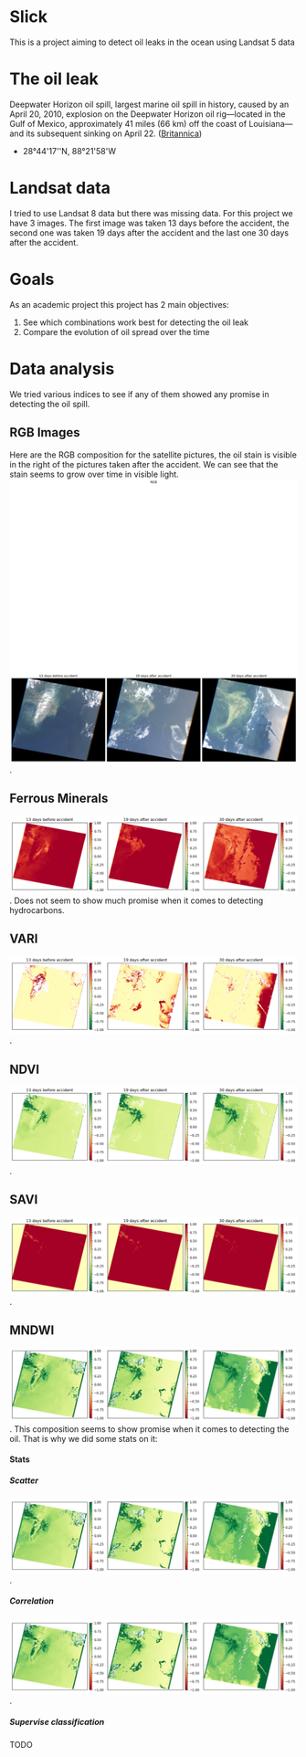# Slick 
This is a project aiming to detect oil leaks in the ocean using Landsat 5 data
# The oil leak
Deepwater Horizon oil spill, largest marine oil spill in history, caused by an April 20, 2010, explosion on the Deepwater Horizon oil rig—located in the Gulf of Mexico, approximately 41 miles (66 km) off the coast of Louisiana—and its subsequent sinking on April 22. ([Britannica](https://www.britannica.com/event/Deepwater-Horizon-oil-spill))
- 28°44'17''N, 88°21'58'W
# Landsat data
I tried to use Landsat 8 data but there was missing data. For this project we have 3 images. The first image was taken 13 days before the accident, the second one was taken 19 days after the accident and the last one 30 days after the accident. 
# Goals
As an academic project this project has 2 main objectives: 
1. See which combinations work best for detecting the oil leak
2. Compare the evolution of oil spread over the time
# Data analysis
We tried various indices to see if any of them showed any promise in detecting the oil spill.
## RGB Images
Here are the RGB composition for the satellite pictures, the oil stain is visible in the right of the pictures taken after the accident. We can see that the stain seems to grow over time in visible light. 
![SAVI](/images/rgb_images.png).
## Ferrous Minerals
![SAVI](/images/ferrous_mineral_images.png).
Does not seem to show much promise when it comes to detecting hydrocarbons. 
## VARI
![SAVI](/images/vari_images.png).
## NDVI 
![NDVI](/images/ndvi_images.png "NDVI").
## SAVI
![SAVI](/images/savi.png).
## MNDWI 
![SAVI](/images/mndwi_images.png).
This composition seems to show promise when it comes to detecting the oil. That is why we did some stats on it: 
#### Stats
##### Scatter
![SAVI](/images/mndwi_scatter.png).
##### Correlation
![SAVI](/images/mndwi_correlation_heatmap.png).
##### Supervise classification 
TODO
